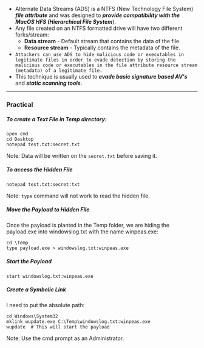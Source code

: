 - Alternate Data Streams (ADS) is a NTFS (New Technology File System) ***file attribute*** and was designed to ***provide compatibility with the MacOS HFS (Hierarchical File System***).
- Any file created on an NTFS formatted drive will have two different forks/stream:
	- **Data stream** - Default stream that contains the data of the file.
	- **Resource stream** - Typically contains the metadata of the file.
- `Attackers can use ADS to hide malicious code or executables in legitimate files in order to evade detection by storing the malicious code or executables in the file attribute resource stream (metadata) of a legitimate file.`
- This technique is usually used to ***evade basic signature based AV's*** and ***static scanning tools***.

***

### Practical 
##### To create a Text File in Temp directory:
```
open cmd
cd Desktop
notepad test.txt:secret.txt
```
Note: Data will be written on the `secret.txt` before saving it.

##### To access the Hidden File
```
notepad test.txt:secret:txt
```
Note: `type` command will not work to read the hidden file.

##### Move the Payload to Hidden File
Once the payload is planted in the Temp folder, we are hiding the payload.exe into windowslog.txt with the name winpeas.exe:
```
cd \Temp
type payload.exe > windowslog.txt:winpeas.exe
```

##### Start the Payload
```
start windowslog.txt:winpeas.exe
```

##### Create a Symbolic Link
I need to put the absolute path:
```
cd Windows\System32
mklink wupdate.exe C:\Temp\windowslog.txt:winpeas.exe
wupdate  # This will start the payload
```
Note: Use the cmd prompt as an Administrator.